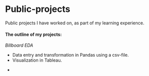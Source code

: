 # Public-projects
Public projects I have worked on, as part of my learning experience.

#### The outline of my projects:
   *Billboard EDA*
   
   - Data entry and transformation in Pandas using a csv-file.
   - Visualization in Tableau.

  *
